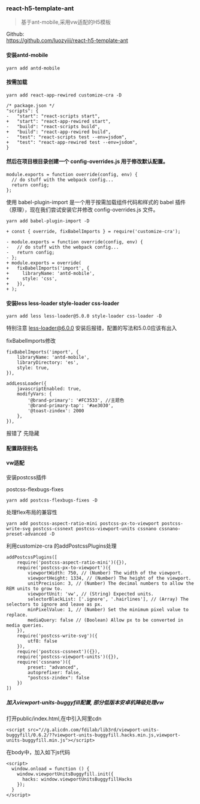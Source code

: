 ### react-h5-template-ant
>基于ant-mobile,采用vw适配的H5模板

Github:  
https://github.com/luozyiii/react-h5-template-ant

#### 安装antd-mobile
```
yarn add antd-mobile
```

#### 按需加载
```
yarn add react-app-rewired customize-cra -D
```

```
/* package.json */
"scripts": {
-   "start": "react-scripts start",
+   "start": "react-app-rewired start",
-   "build": "react-scripts build",
+   "build": "react-app-rewired build",
-   "test": "react-scripts test --env=jsdom",
+   "test": "react-app-rewired test --env=jsdom",
}
```

#### 然后在项目根目录创建一个 config-overrides.js 用于修改默认配置。
```
module.exports = function override(config, env) {
  // do stuff with the webpack config...
  return config;
};
```

使用 babel-plugin-import 是一个用于按需加载组件代码和样式的 babel 插件（原理），现在我们尝试安装它并修改 config-overrides.js 文件。
```
yarn add babel-plugin-import -D

+ const { override, fixBabelImports } = require('customize-cra');

- module.exports = function override(config, env) {
-   // do stuff with the webpack config...
-   return config;
- };
+ module.exports = override(
+   fixBabelImports('import', {
+     libraryName: 'antd-mobile',
+     style: 'css',
+   }),
+ );
```

#### 安装less less-loader style-loader css-loader
```
yarn add less less-loader@5.0.0 style-loader css-loader -D
```
特别注意 less-loader@6.0.0 安装后报错，配置的写法和5.0.0应该有出入

fixBabelImports修改
```
fixBabelImports('import', {
    libraryName: 'antd-mobile',
    libraryDirectory: 'es',
    style: true,
}),

addLessLoader({
    javascriptEnabled: true,
    modifyVars: {
        '@brand-primary': '#FC3533', //主题色
        '@brand-primary-tap': '#ae3030',
        '@toast-zindex': 2000
    },
}),
```
报错了 先隐藏

#### 配置路径别名


#### vw适配
安装postcss插件  

postcss-flexbugs-fixes  
```
yarn add postcss-flexbugs-fixes -D
```
处理flex布局的兼容性


```
yarn add postcss-aspect-ratio-mini postcss-px-to-viewport postcss-write-svg postcss-cssnext postcss-viewport-units cssnano cssnano-preset-advanced -D
```

利用customize-cra 的addPostcssPlugins处理
```
addPostcssPlugins([
    require('postcss-aspect-ratio-mini')({}),
    require('postcss-px-to-viewport')({
        viewportWidth: 750, // (Number) The width of the viewport.
        viewportHeight: 1334, // (Number) The height of the viewport.
        unitPrecision: 3, // (Number) The decimal numbers to allow the REM units to grow to.
        viewportUnit: 'vw', // (String) Expected units.
        selectorBlackList: ['.ignore', '.hairlines'], // (Array) The selectors to ignore and leave as px.
        minPixelValue: 1, // (Number) Set the minimum pixel value to replace.
        mediaQuery: false // (Boolean) Allow px to be converted in media queries.
    }),
    require('postcss-write-svg')({
        utf8: false
    }),
    require('postcss-cssnext')({}),
    require('postcss-viewport-units')({}),
    require('cssnano')({
        preset: "advanced",
        autoprefixer: false,
        "postcss-zindex": false
    })
])
```


##### 加入viewport-units-buggyfill配置, 部分低版本安卓机降级处理vw

打开public/index.html,在<head></head>中引入阿里cdn  
```
<script src="//g.alicdn.com/fdilab/lib3rd/viewport-units-buggyfill/0.6.2/??viewport-units-buggyfill.hacks.min.js,viewport-units-buggyfill.min.js"></script>
```

在body中，加入如下js代码  
```
<script>
  window.onload = function () {
    window.viewportUnitsBuggyfill.init({
      hacks: window.viewportUnitsBuggyfillHacks
    });
  }
</script>
```